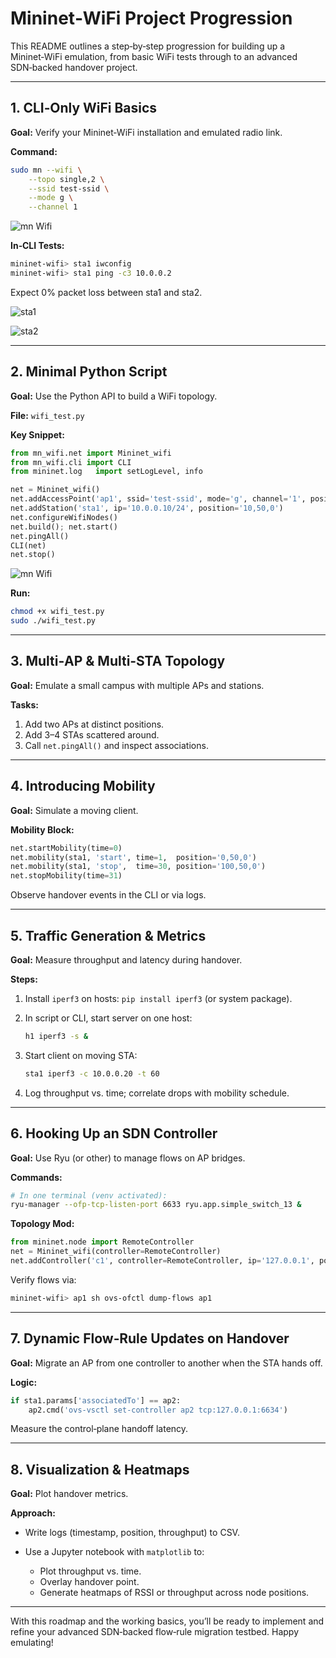 # Mininet‑WiFi Project Progression

This README outlines a step‑by‑step progression for building up a Mininet‑WiFi emulation, from basic WiFi tests through to an advanced SDN‑backed handover project.

---

## 1. CLI‑Only WiFi Basics

**Goal:** Verify your Mininet‑WiFi installation and emulated radio link.

**Command:**

```bash
sudo mn --wifi \
    --topo single,2 \
    --ssid test-ssid \
    --mode g \
    --channel 1
```
![mn Wifi](/Images/Wifi.png) 

**In‑CLI Tests:**

```bash
mininet-wifi> sta1 iwconfig
mininet-wifi> sta1 ping -c3 10.0.0.2
```

Expect 0% packet loss between sta1 and sta2.

![sta1](/Images/sta1.png)  

![sta2](/Images/sta2.png)  

---

## 2. Minimal Python Script

**Goal:** Use the Python API to build a WiFi topology.

**File:** `wifi_test.py`

**Key Snippet:**

```python
from mn_wifi.net import Mininet_wifi
from mn_wifi.cli import CLI
from mininet.log   import setLogLevel, info

net = Mininet_wifi()
net.addAccessPoint('ap1', ssid='test-ssid', mode='g', channel='1', position='50,50,0')
net.addStation('sta1', ip='10.0.0.10/24', position='10,50,0')
net.configureWifiNodes()
net.build(); net.start()
net.pingAll()
CLI(net)
net.stop()
```


![mn Wifi](/Images/Pingall.png) 



**Run:**

```bash
chmod +x wifi_test.py
sudo ./wifi_test.py
```

---

## 3. Multi‑AP & Multi‑STA Topology

**Goal:** Emulate a small campus with multiple APs and stations.

**Tasks:**

1. Add two APs at distinct positions.
2. Add 3–4 STAs scattered around.
3. Call `net.pingAll()` and inspect associations.

---

## 4. Introducing Mobility

**Goal:** Simulate a moving client.

**Mobility Block:**

```python
net.startMobility(time=0)
net.mobility(sta1, 'start', time=1,  position='0,50,0')
net.mobility(sta1, 'stop',  time=30, position='100,50,0')
net.stopMobility(time=31)
```

Observe handover events in the CLI or via logs.

---

## 5. Traffic Generation & Metrics

**Goal:** Measure throughput and latency during handover.

**Steps:**

1. Install `iperf3` on hosts: `pip install iperf3` (or system package).
2. In script or CLI, start server on one host:

   ```bash
   h1 iperf3 -s &
   ```
3. Start client on moving STA:

   ```bash
   sta1 iperf3 -c 10.0.0.20 -t 60
   ```
4. Log throughput vs. time; correlate drops with mobility schedule.

---

## 6. Hooking Up an SDN Controller

**Goal:** Use Ryu (or other) to manage flows on AP bridges.

**Commands:**

```bash
# In one terminal (venv activated):
ryu-manager --ofp-tcp-listen-port 6633 ryu.app.simple_switch_13 &
```

**Topology Mod:**

```python
from mininet.node import RemoteController
net = Mininet_wifi(controller=RemoteController)
net.addController('c1', controller=RemoteController, ip='127.0.0.1', port=6633)
```

Verify flows via:

```bash
mininet-wifi> ap1 sh ovs-ofctl dump-flows ap1
```

---

## 7. Dynamic Flow‑Rule Updates on Handover

**Goal:** Migrate an AP from one controller to another when the STA hands off.

**Logic:**

```python
if sta1.params['associatedTo'] == ap2:
    ap2.cmd('ovs-vsctl set-controller ap2 tcp:127.0.0.1:6634')
```

Measure the control‑plane handoff latency.

---

## 8. Visualization & Heatmaps

**Goal:** Plot handover metrics.

**Approach:**

* Write logs (timestamp, position, throughput) to CSV.
* Use a Jupyter notebook with `matplotlib` to:

  * Plot throughput vs. time.
  * Overlay handover point.
  * Generate heatmaps of RSSI or throughput across node positions.

---

With this roadmap and the working basics, you’ll be ready to implement and refine your advanced SDN‑backed flow‑rule migration testbed. Happy emulating!
